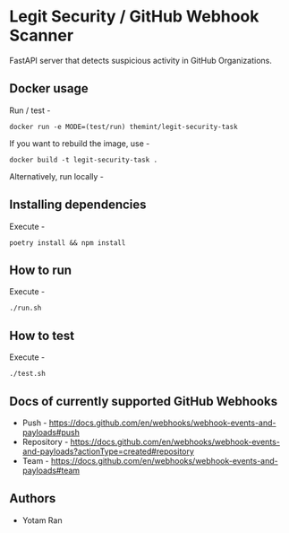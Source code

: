# Legit Security / GitHub Webhook Scanner
FastAPI server that detects suspicious activity in GitHub Organizations.

## Docker usage
Run / test -
```
docker run -e MODE=(test/run) themint/legit-security-task
```

If you want to rebuild the image, use - 
```
docker build -t legit-security-task .
```


Alternatively, run locally - 

## Installing dependencies
Execute - 
```
poetry install && npm install
```

## How to run
Execute -
```
./run.sh
```

## How to test
Execute -
```
./test.sh
```




## Docs of currently supported GitHub Webhooks
* Push - https://docs.github.com/en/webhooks/webhook-events-and-payloads#push
* Repository - https://docs.github.com/en/webhooks/webhook-events-and-payloads?actionType=created#repository
* Team - https://docs.github.com/en/webhooks/webhook-events-and-payloads#team



## Authors

- Yotam Ran

